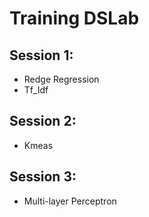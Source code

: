 # Training DSLab 
## Session 1:
- Redge Regression
- Tf_Idf
## Session 2:
- Kmeas
## Session 3:
- Multi-layer Perceptron

